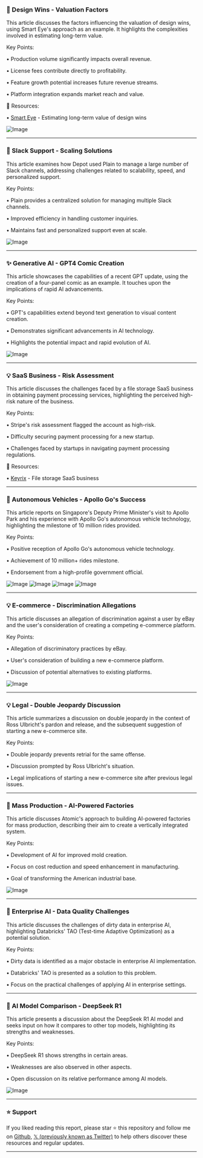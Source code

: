 ### 🤖 Design Wins - Valuation Factors

This article discusses the factors influencing the valuation of design wins, using Smart Eye's approach as an example.  It highlights the complexities involved in estimating long-term value.

Key Points:

• Production volume significantly impacts overall revenue.


• License fees contribute directly to profitability.


• Feature growth potential increases future revenue streams.


• Platform integration expands market reach and value.


🔗 Resources:

• [Smart Eye](https://hubs.ly/Q03drv5k0) - Estimating long-term value of design wins

![Image](https://pbs.twimg.com/media/Gm9E6DoWAAAIQMw?format=jpg&name=small)


---

### 🚀 Slack Support - Scaling Solutions

This article examines how Depot used Plain to manage a large number of Slack channels, addressing challenges related to scalability, speed, and personalized support.


Key Points:

•  Plain provides a centralized solution for managing multiple Slack channels.


•  Improved efficiency in handling customer inquiries.


•  Maintains fast and personalized support even at scale.



![Image](https://pbs.twimg.com/media/Gm03_AZaoAAeXDv?format=jpg&name=small)


---

### ✨ Generative AI -  GPT4 Comic Creation

This article showcases the capabilities of a recent GPT update, using the creation of a four-panel comic as an example. It touches upon the implications of rapid AI advancements.

Key Points:

• GPT's capabilities extend beyond text generation to visual content creation.


•  Demonstrates significant advancements in AI technology.


•  Highlights the potential impact and rapid evolution of AI.



![Image](https://pbs.twimg.com/media/Gm8k3FTacAAnJQB?format=jpg&name=900x900)


---

### 💡 SaaS Business - Risk Assessment

This article discusses the challenges faced by a file storage SaaS business in obtaining payment processing services, highlighting the perceived high-risk nature of the business.


Key Points:

• Stripe's risk assessment flagged the account as high-risk.


•  Difficulty securing payment processing for a new startup.


•  Challenges faced by startups in navigating payment processing regulations.


🔗 Resources:

• [Keyrix](https://keyrix-website.focusapps.app) - File storage SaaS business


---

### 🚀 Autonomous Vehicles - Apollo Go's Success

This article reports on Singapore's Deputy Prime Minister's visit to Apollo Park and his experience with Apollo Go's autonomous vehicle technology, highlighting the milestone of 10 million rides provided.

Key Points:

•  Positive reception of Apollo Go's autonomous vehicle technology.


•  Achievement of 10 million+ rides milestone.


•  Endorsement from a high-profile government official.


![Image](https://pbs.twimg.com/media/Gm79YX6bYAE9tzy?format=jpg&name=360x360)
![Image](https://pbs.twimg.com/media/Gm79YX-bYAUbGRr?format=jpg&name=360x360)
![Image](https://pbs.twimg.com/media/Gm79YYCbYAMrX2w?format=jpg&name=360x360)
![Image](https://pbs.twimg.com/media/Gm79YYAaYAAws00?format=jpg&name=360x360)


---

### 💡 E-commerce - Discrimination Allegations

This article discusses an allegation of discrimination against a user by eBay and the user's consideration of creating a competing e-commerce platform.


Key Points:

• Allegation of discriminatory practices by eBay.


•  User's consideration of building a new e-commerce platform.


•  Discussion of potential alternatives to existing platforms.


![Image](https://pbs.twimg.com/media/Gm7BmLmWYAAkimd?format=jpg&name=small)


---

### 💡 Legal - Double Jeopardy Discussion

This article summarizes a discussion on double jeopardy in the context of Ross Ulbricht's pardon and release,  and the subsequent suggestion of starting a new e-commerce site.


Key Points:

• Double jeopardy prevents retrial for the same offense.


• Discussion prompted by Ross Ulbricht's situation.


• Legal implications of starting a new e-commerce site after previous legal issues.


---

### 🤖 Mass Production - AI-Powered Factories

This article discusses Atomic's approach to building AI-powered factories for mass production, describing their aim to create a vertically integrated system.

Key Points:

• Development of AI for improved mold creation.


•  Focus on cost reduction and speed enhancement in manufacturing.


•  Goal of transforming the American industrial base.


![Image](https://pbs.twimg.com/ext_tw_video_thumb/1904576994743848960/pu/img/VK7bT0vIVmXstB3C.jpg)


---

### 🤖 Enterprise AI - Data Quality Challenges

This article discusses the challenges of dirty data in enterprise AI, highlighting Databricks' TAO (Test-time Adaptive Optimization) as a potential solution.

Key Points:

• Dirty data is identified as a major obstacle in enterprise AI implementation.


• Databricks' TAO is presented as a solution to this problem.


• Focus on the practical challenges of applying AI in enterprise settings.



---

### 🤖 AI Model Comparison - DeepSeek R1

This article presents a discussion about the DeepSeek R1 AI model and seeks input on how it compares to other top models, highlighting its strengths and weaknesses.

Key Points:

•  DeepSeek R1 shows strengths in certain areas.


•  Weaknesses are also observed in other aspects.


•  Open discussion on its relative performance among AI models.


![Image](https://pbs.twimg.com/media/Gm7A2VJXYAAMUIW?format=jpg&name=small)


---

### ⭐️ Support

If you liked reading this report, please star ⭐️ this repository and follow me on [Github](https://github.com/Drix10), [𝕏 (previously known as Twitter)](https://x.com/DRIX_10_) to help others discover these resources and regular updates.

---